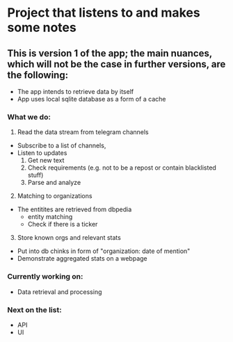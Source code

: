 # Project that listens to and makes some notes

## This is version 1 of the app; the main nuances, which will not be the case in further versions, are the following:
+ The app intends to retrieve data by itself
+ App uses local sqlite database as a form of a cache

### What we do:
1. Read the data stream from telegram channels
- Subscribe to a list of channels,
- Listen to updates 
    1. Get new text
    2. Check requirements (e.g. not to be a repost or contain blacklisted stuff)
    3. Parse and analyze
2. Matching to organizations
- The entitites are retrieved from dbpedia
    - entity matching
    - Check if there is a ticker
3. Store known orgs and relevant stats
- Put into db chinks in form of "organization: date of mention"
- Demonstrate aggregated stats on a webpage

### Currently working on:
+ Data retrieval and processing
### Next on the list:
+ API
+ UI